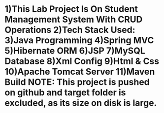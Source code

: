 # 1)This Lab Project Is On Student Management System With CRUD Operations 2)Tech Stack Used: 3)Java Programming 4)Spring MVC 5)Hibernate ORM 6)JSP 7)MySQL Database 8)Xml Config 9)Html & Css 10)Apache Tomcat Server 11)Maven Build NOTE: This project is pushed on github and target folder is excluded, as its size on disk is large.
